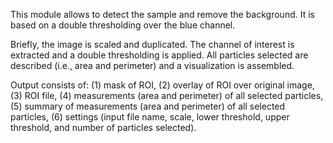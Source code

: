 This module allows to detect the sample and remove the background. It is based on a double thresholding over the blue channel.

Briefly, the image is scaled and duplicated. The channel of interest is extracted and a double thresholding is applied. All particles selected are described (i.e., area and perimeter) and a visualization is assembled.

Output consists of: (1) mask of ROI, (2) overlay of ROI over original image, (3) ROI file, (4) measurements (area and perimeter) of all selected particles, (5) summary of measurements (area and perimeter) of all selected particles, (6) settings (input file name, scale, lower threshold, upper threshold, and number of particles selected).
